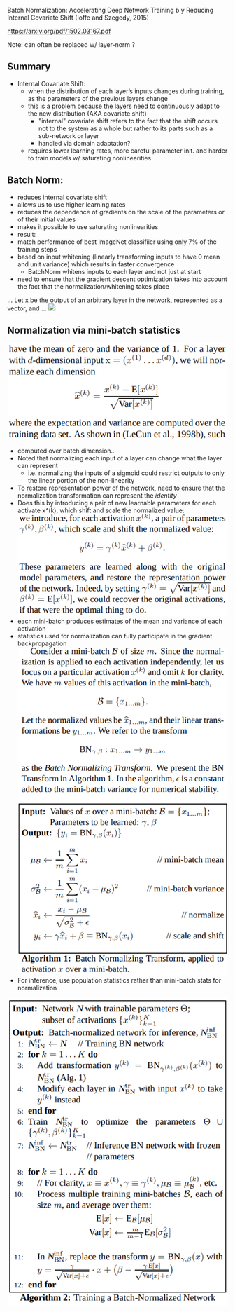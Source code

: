 Batch Normalization: Accelerating Deep Network Training b y Reducing Internal Covariate Shift (Ioffe and Szegedy, 2015)

https://arxiv.org/pdf/1502.03167.pdf

Note: can often be replaced w/ layer-norm ?

## Summary
- Internal Covariate Shift:
	- when the distribution of each layer’s inputs changes during training, as the parameters of the previous layers change
	- this is a problem because the layers need to continuously adapt to the new distribution (AKA covariate shift)
		 - "internal" covariate shift refers to the fact that the shift occurs not to the system as a whole but rather to its parts such as a sub-network or layer
		 - handled via domain adaptation?
	- requires lower learning rates, more careful parameter init. and harder to train models w/ saturating nonlinearities
## Batch Norm:
- reduces internal covariate shift
- allows us to use higher learning rates
- reduces the dependence of gradients on the scale of the parameters or of their initial values
- makes it possible to use saturating nonlinearities
- result:  
- match performance of best ImageNet classifiier using only 7% of the training steps
 - based on input whitening (linearly transforming inputs to have 0 mean and unit variance) which results in faster convergence
	  - BatchNorm whitens inputs to each layer and not just at start
- need to ensure that the gradient descent optimization takes into account the fact that the normalization/whitening takes place

... Let x be the output of an arbitrary layer in the network, represented as a vector, and ...
![](Pasted%20image%2020230118190507.png)
## Normalization via mini-batch statistics
![](../../images/Pasted%20image%2020230118191237.png)
- computed over batch dimension..
- Noted that normalizing each input of a layer can change what the layer can represent
	- i.e. normalizing the inputs of a sigmoid could restrict outputs to only the linear portion of the non-linearity
- To restore representation power of the network, need to ensure that the normalization transformation can represent the *identity*
- Does this by introducing a pair of new learnable parameters for each activate x^(k), which shift and scale the normalized value:
![](../../images/Pasted%20image%2020230118193729.png)
- each mini-batch produces estimates of the mean and variance of each activation
- statistics used for normalization can fully participate in the gradient backpropagation
![](../../images/Pasted%20image%2020230118194308.png)
- For inference, use population statistics rather than mini-batch stats for normalization

![](../../images/Pasted%20image%2020230118194816.png)